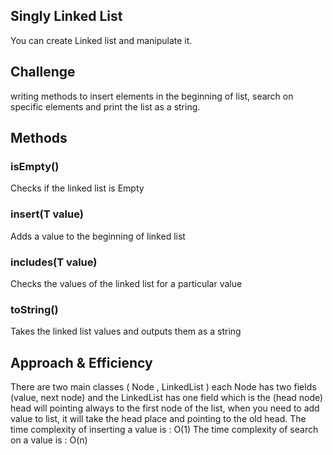## Singly Linked List
You can create Linked list and manipulate it.

## Challenge

writing methods to insert elements in the beginning of list, search on specific elements and print the list as a string.

## Methods

### isEmpty()
Checks if the linked list is Empty

### insert(T value)
Adds a value to the beginning of linked list

### includes(T value)
Checks the values of the linked list for a particular value

### toString()
Takes the linked list values and outputs them as a string

## Approach & Efficiency

There are two main classes ( Node , LinkedList ) each Node has two fields (value, next node) and the LinkedList has one field which is the (head node) head will pointing always to the first node of the list, when you need to add value to list, it will take the head place and pointing to the old head. The time complexity of inserting a value is : O(1) The time complexity of search on a value is : O(n)
